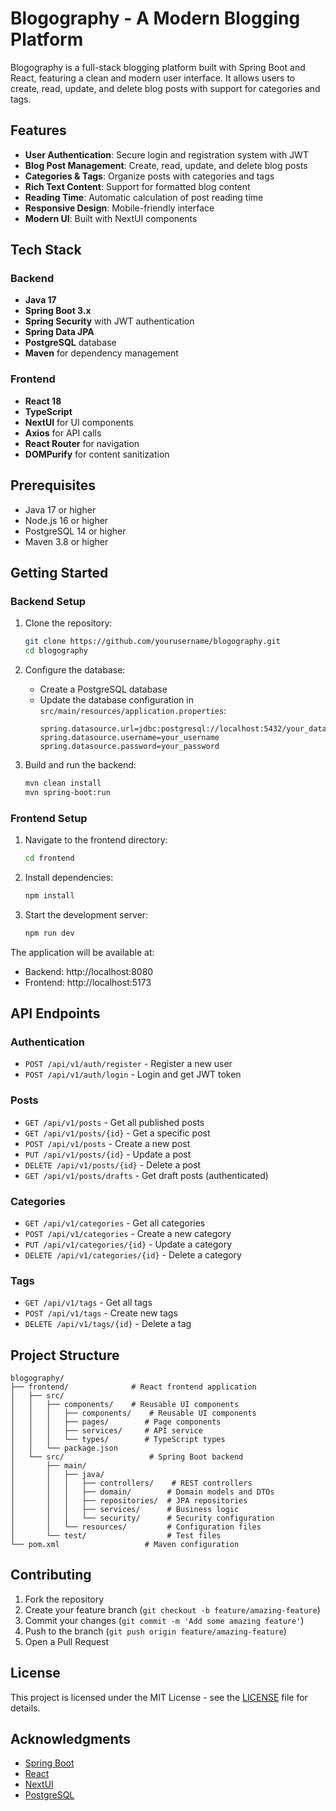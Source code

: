# Blogography - A Modern Blogging Platform

Blogography is a full-stack blogging platform built with Spring Boot and React, featuring a clean and modern user interface. It allows users to create, read, update, and delete blog posts with support for categories and tags.

## Features

- **User Authentication**: Secure login and registration system with JWT
- **Blog Post Management**: Create, read, update, and delete blog posts
- **Categories & Tags**: Organize posts with categories and tags
- **Rich Text Content**: Support for formatted blog content
- **Reading Time**: Automatic calculation of post reading time
- **Responsive Design**: Mobile-friendly interface
- **Modern UI**: Built with NextUI components

## Tech Stack

### Backend
- **Java 17**
- **Spring Boot 3.x**
- **Spring Security** with JWT authentication
- **Spring Data JPA**
- **PostgreSQL** database
- **Maven** for dependency management

### Frontend
- **React 18**
- **TypeScript**
- **NextUI** for UI components
- **Axios** for API calls
- **React Router** for navigation
- **DOMPurify** for content sanitization

## Prerequisites

- Java 17 or higher
- Node.js 16 or higher
- PostgreSQL 14 or higher
- Maven 3.8 or higher

## Getting Started

### Backend Setup

1. Clone the repository:
   ```bash
   git clone https://github.com/yourusername/blogography.git
   cd blogography
   ```

2. Configure the database:
   - Create a PostgreSQL database
   - Update the database configuration in `src/main/resources/application.properties`:
     ```properties
     spring.datasource.url=jdbc:postgresql://localhost:5432/your_database
     spring.datasource.username=your_username
     spring.datasource.password=your_password
     ```

3. Build and run the backend:
   ```bash
   mvn clean install
   mvn spring-boot:run
   ```

### Frontend Setup

1. Navigate to the frontend directory:
   ```bash
   cd frontend
   ```

2. Install dependencies:
   ```bash
   npm install
   ```

3. Start the development server:
   ```bash
   npm run dev
   ```

The application will be available at:
- Backend: http://localhost:8080
- Frontend: http://localhost:5173

## API Endpoints

### Authentication
- `POST /api/v1/auth/register` - Register a new user
- `POST /api/v1/auth/login` - Login and get JWT token

### Posts
- `GET /api/v1/posts` - Get all published posts
- `GET /api/v1/posts/{id}` - Get a specific post
- `POST /api/v1/posts` - Create a new post
- `PUT /api/v1/posts/{id}` - Update a post
- `DELETE /api/v1/posts/{id}` - Delete a post
- `GET /api/v1/posts/drafts` - Get draft posts (authenticated)

### Categories
- `GET /api/v1/categories` - Get all categories
- `POST /api/v1/categories` - Create a new category
- `PUT /api/v1/categories/{id}` - Update a category
- `DELETE /api/v1/categories/{id}` - Delete a category

### Tags
- `GET /api/v1/tags` - Get all tags
- `POST /api/v1/tags` - Create new tags
- `DELETE /api/v1/tags/{id}` - Delete a tag

## Project Structure

```
blogography/
├── frontend/              # React frontend application
│   ├── src/
│   │   ├── components/    # Reusable UI components
│   │   │   ├── components/    # Reusable UI components
│   │   │   ├── pages/        # Page components
│   │   │   ├── services/     # API service
│   │   │   └── types/        # TypeScript types
│   │   └── package.json
│   └── src/                   # Spring Boot backend
│       ├── main/
│       │   ├── java/
│       │   │   ├── controllers/    # REST controllers
│       │   │   ├── domain/        # Domain models and DTOs
│       │   │   ├── repositories/  # JPA repositories
│       │   │   ├── services/      # Business logic
│       │   │   └── security/      # Security configuration
│       │   └── resources/         # Configuration files
│       └── test/                  # Test files
└── pom.xml                   # Maven configuration
```

## Contributing

1. Fork the repository
2. Create your feature branch (`git checkout -b feature/amazing-feature`)
3. Commit your changes (`git commit -m 'Add some amazing feature'`)
4. Push to the branch (`git push origin feature/amazing-feature`)
5. Open a Pull Request

## License

This project is licensed under the MIT License - see the [LICENSE](LICENSE) file for details.

## Acknowledgments

- [Spring Boot](https://spring.io/projects/spring-boot)
- [React](https://reactjs.org/)
- [NextUI](https://nextui.org/)
- [PostgreSQL](https://www.postgresql.org/)
